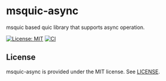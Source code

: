 # msquic-async
msquic based quic library that supports async operation.

[![License: MIT](https://img.shields.io/badge/License-MIT-blue.svg)](LICENSE)
[![CI](https://github.com/masa-koz/msquic-async-rs/actions/workflows/CI.yaml/badge.svg?branch=main)](https://github.com/masa-koz/msquic-async-rs/actions/workflows/CI.yaml)

## License

msquic-async is provided under the MIT license. See [LICENSE](LICENSE).